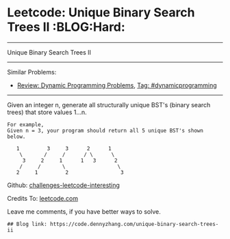 # Leetcode: Unique Binary Search Trees II     :BLOG:Hard:


---

Unique Binary Search Trees II  

---

Similar Problems:  
-   [Review: Dynamic Programming Problems](https://code.dennyzhang.com/review-dynamicprogramming), [Tag: #dynamicprogramming](https://code.dennyzhang.com/tag/dynamicprogramming)

---

Given an integer n, generate all structurally unique BST's (binary search trees) that store values 1&#x2026;n.  

    For example,
    Given n = 3, your program should return all 5 unique BST's shown below.
    
       1         3     3      2      1
        \       /     /      / \      \
         3     2     1      1   3      2
        /     /       \                 \
       2     1         2                 3

Github: [challenges-leetcode-interesting](https://github.com/DennyZhang/challenges-leetcode-interesting/tree/master/unique-binary-search-trees-ii)  

Credits To: [leetcode.com](https://leetcode.com/problems/unique-binary-search-trees-ii/description/)  

Leave me comments, if you have better ways to solve.  

    ## Blog link: https://code.dennyzhang.com/unique-binary-search-trees-ii